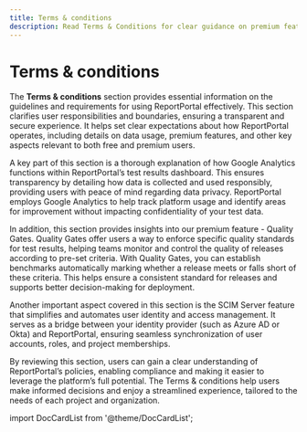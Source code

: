 ```yaml
---
title: Terms & conditions
description: Read Terms & Conditions for clear guidance on premium features and Google Analytics usage in our test automation reporting tool.
---
```


# Terms & conditions

The **Terms & conditions** section provides essential information on the guidelines and requirements for using ReportPortal effectively. This section clarifies user responsibilities and boundaries, ensuring a transparent and secure experience. It helps set clear expectations about how ReportPortal operates, including details on data usage, premium features, and other key aspects relevant to both free and premium users.

A key part of this section is a thorough explanation of how Google Analytics functions within ReportPortal’s test results dashboard. This ensures transparency by detailing how data is collected and used responsibly, providing users with peace of mind regarding data privacy. ReportPortal employs Google Analytics to help track platform usage and identify areas for improvement without impacting confidentiality of your test data.

In addition, this section provides insights into our premium feature - Quality Gates. Quality Gates offer users a way to enforce specific quality standards for test results, helping teams monitor and control the quality of releases according to pre-set criteria. With Quality Gates, you can establish benchmarks automatically marking whether a release meets or falls short of these criteria. This helps ensure a consistent standard for releases and supports better decision-making for deployment.

Another important aspect covered in this section is the SCIM Server feature that simplifies and automates user identity and access management. It serves as a bridge between your identity provider (such as Azure AD or Okta) and ReportPortal, ensuring seamless synchronization of user accounts, roles, and project memberships.

By reviewing this section, users can gain a clear understanding of ReportPortal’s policies, enabling compliance and making it easier to leverage the platform’s full potential. The Terms & conditions help users make informed decisions and enjoy a streamlined experience, tailored to the needs of each project and organization.

import DocCardList from '@theme/DocCardList';

<DocCardList />
